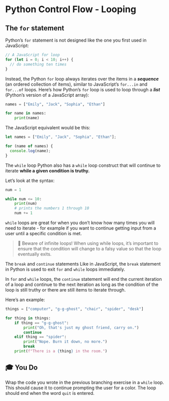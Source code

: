 # Python Control Flow - Looping

## The `for` statement
Python’s `for` statement is not designed like the one you first used in JavaScript:

```js
// A JavaScript for loop
for (let i = 0; i < 10; i++) {
  // do something ten times
}
```

Instead, the Python `for` loop always iterates over the items in a ***sequence*** (an ordered collection of items), similar to JavaScript’s `for...in` and `for...of` loops. Here’s how Python’s `for` loop is used to loop through a ***list*** (Python’s version of a JavaScript array):

```py
names = ["Emily", "Jack", "Sophia", "Ethan"]

for name in names:
    print(name)
```

The JavaScript equivalent would be this:

```js
let names = ["Emily", "Jack", "Sophia", "Ethan"];

for (name of names) {
  console.log(name);
}
```

The `while` loop
Python also has a `while` loop construct that will continue to iterate **while a given condition is truthy.**

Let’s look at the syntax:

```py
num = 1

while num <= 10:
    print(num)
    # prints the numbers 1 through 10
    num += 1
```

`while` loops are great for when you don’t know how many times you will need to iterate - for example if you want to continue getting input from a user until a specific condition is met.

> 🚨 Beware of infinite loops! When using while loops, it’s important to ensure that the condition will change to a falsy value so that the loop eventually exits.

The `break` and `continue` statements
Like in JavaScript, the `break` statement in Python is used to exit `for` and `while` loops immediately.

In `for` and `while` loops, the `continue` statement will end the current iteration of a loop and continue to the next iteration as long as the condition of the loop is still truthy or there are still items to iterate through.

Here’s an example:

```py
things = ["computer", "g-g-ghost", "chair", "spider", "desk"]

for thing in things:
    if thing == "g-g-ghost":
        print("Oh, that's just my ghost friend, carry on.")
        continue
    elif thing == "spider":
        print("Nope. Burn it down, no more.")
        break
    print(f"There is a {thing} in the room.")
```

## 🎓 You Do
Wrap the code you wrote in the previous branching exercise in a `while` loop. This should cause it to continue prompting the user for a color. The loop should end when the word `quit` is entered.